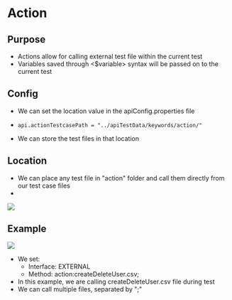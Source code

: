 # Action

## Purpose

* Actions allow for calling external test file within the current test
* Variables saved through &lt;$variable&gt; syntax will be passed on to the current test

## Config

* We can set the location value in the apiConfig.properties file 
* ```text
  api.actionTestcasePath = "../apiTestData/keywords/action/" 
  ```
* We can store the test files in that location

## Location

* We can place any test file in "action" folder and call them directly from our test case files
* 
![](../../.gitbook/assets/image%20%2854%29.png)

## Example

![](../../.gitbook/assets/image%20%2864%29.png)

* We set:
  * Interface: EXTERNAL
  * Method: action:createDeleteUser.csv; 
* In this example, we are calling createDeleteUser.csv file during test
* We can call multiple files, separated by ";"





